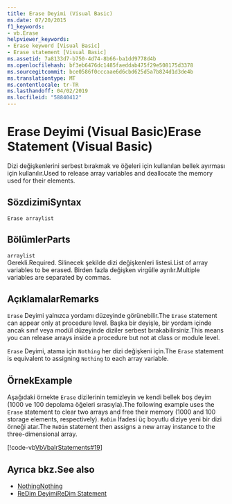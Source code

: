 ```yaml
---
title: Erase Deyimi (Visual Basic)
ms.date: 07/20/2015
f1_keywords:
- vb.Erase
helpviewer_keywords:
- Erase keyword [Visual Basic]
- Erase statement [Visual Basic]
ms.assetid: 7a8133d7-b750-4d74-8b66-ba1dd9778d4b
ms.openlocfilehash: bf3eb6476dc1485faeddab475f29e508175d3378
ms.sourcegitcommit: bce0586f0cccaae6d6cbd625d5a7b824d1d3de4b
ms.translationtype: MT
ms.contentlocale: tr-TR
ms.lasthandoff: 04/02/2019
ms.locfileid: "58840412"
---
```

# <a name="erase-statement-visual-basic"></a><span data-ttu-id="7919f-102">Erase Deyimi (Visual Basic)</span><span class="sxs-lookup"><span data-stu-id="7919f-102">Erase Statement (Visual Basic)</span></span>
<span data-ttu-id="7919f-103">Dizi değişkenlerini serbest bırakmak ve öğeleri için kullanılan bellek ayırması için kullanılır.</span><span class="sxs-lookup"><span data-stu-id="7919f-103">Used to release array variables and deallocate the memory used for their elements.</span></span>  
  
## <a name="syntax"></a><span data-ttu-id="7919f-104">Sözdizimi</span><span class="sxs-lookup"><span data-stu-id="7919f-104">Syntax</span></span>  
  
```  
Erase arraylist  
```  
  
## <a name="parts"></a><span data-ttu-id="7919f-105">Bölümler</span><span class="sxs-lookup"><span data-stu-id="7919f-105">Parts</span></span>  
 `arraylist`  
 <span data-ttu-id="7919f-106">Gerekli.</span><span class="sxs-lookup"><span data-stu-id="7919f-106">Required.</span></span> <span data-ttu-id="7919f-107">Silinecek şekilde dizi değişkenleri listesi.</span><span class="sxs-lookup"><span data-stu-id="7919f-107">List of array variables to be erased.</span></span> <span data-ttu-id="7919f-108">Birden fazla değişken virgülle ayrılır.</span><span class="sxs-lookup"><span data-stu-id="7919f-108">Multiple variables are separated by commas.</span></span>  
  
## <a name="remarks"></a><span data-ttu-id="7919f-109">Açıklamalar</span><span class="sxs-lookup"><span data-stu-id="7919f-109">Remarks</span></span>  
 <span data-ttu-id="7919f-110">`Erase` Deyimi yalnızca yordamı düzeyinde görünebilir.</span><span class="sxs-lookup"><span data-stu-id="7919f-110">The `Erase` statement can appear only at procedure level.</span></span> <span data-ttu-id="7919f-111">Başka bir deyişle, bir yordam içinde ancak sınıf veya modül düzeyinde diziler serbest bırakabilirsiniz.</span><span class="sxs-lookup"><span data-stu-id="7919f-111">This means you can release arrays inside a procedure but not at class or module level.</span></span>  
  
 <span data-ttu-id="7919f-112">`Erase` Deyimi, atama için `Nothing` her dizi değişkeni için.</span><span class="sxs-lookup"><span data-stu-id="7919f-112">The `Erase` statement is equivalent to assigning `Nothing` to each array variable.</span></span>  
  
## <a name="example"></a><span data-ttu-id="7919f-113">Örnek</span><span class="sxs-lookup"><span data-stu-id="7919f-113">Example</span></span>  
 <span data-ttu-id="7919f-114">Aşağıdaki örnekte `Erase` dizilerinin temizleyin ve kendi bellek boş deyim (1000 ve 100 depolama öğeleri sırasıyla).</span><span class="sxs-lookup"><span data-stu-id="7919f-114">The following example uses the `Erase` statement to clear two arrays and free their memory (1000 and 100 storage elements, respectively).</span></span> <span data-ttu-id="7919f-115">`ReDim` İfadesi üç boyutlu diziye yeni bir dizi örneği atar.</span><span class="sxs-lookup"><span data-stu-id="7919f-115">The `ReDim` statement then assigns a new array instance to the three-dimensional array.</span></span>  
  
 [!code-vb[VbVbalrStatements#19](~/samples/snippets/visualbasic/VS_Snippets_VBCSharp/VbVbalrStatements/VB/Class1.vb#19)]  
  
## <a name="see-also"></a><span data-ttu-id="7919f-116">Ayrıca bkz.</span><span class="sxs-lookup"><span data-stu-id="7919f-116">See also</span></span>

- [<span data-ttu-id="7919f-117">Nothing</span><span class="sxs-lookup"><span data-stu-id="7919f-117">Nothing</span></span>](../../../visual-basic/language-reference/nothing.md)
- [<span data-ttu-id="7919f-118">ReDim Deyimi</span><span class="sxs-lookup"><span data-stu-id="7919f-118">ReDim Statement</span></span>](../../../visual-basic/language-reference/statements/redim-statement.md)
